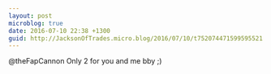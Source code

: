 ```yaml
---
layout: post
microblog: true
date: 2016-07-10 22:38 +1300
guid: http://JacksonOfTrades.micro.blog/2016/07/10/t752074471599595521.html
---
```

@theFapCannon Only 2 for you and me bby ;)
